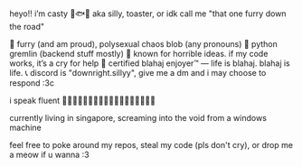 heyo!! i’m casty 🧃🐟💥
aka silly, toaster, or idk call me "that one furry down the road"

🐾 furry (and am proud), polysexual chaos blob (any pronouns)
🐍 python gremlin (backend stuff mostly)
🧨 known for horrible ideas. if my code works, it’s a cry for help
🦈 certified blahaj enjoyer™ — life is blahaj. blahaj is life.
📞 discord is "downright.sillyy", give me a dm and i may choose to respond :3c

i speak fluent 🦈🦈🦈🦈🦈🦈🦈🦈🦈🦈🦈🦈🦈🦈🦈🦈🦈🦈

currently living in singapore, screaming into the void from a windows machine

feel free to poke around my repos, steal my code (pls don't cry), or drop me a meow if u wanna :3

